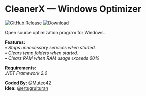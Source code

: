 # CleanerX — Windows Optimizer

[![GitHub Release](https://img.shields.io/github/release/obirninja-lab/CleanerX.svg)](https://github.com/obirninja-lab/CleanerX/releases/latest) [![Download](https://img.shields.io/github/downloads/obirninja-lab/CleanerX/total.svg)](https://github.com/obirninja-lab/CleanerX/releases/latest)

Open source optimization program for Windows.

**Features:**<br />
**•** *Stops unnecessary services when started.*<br />
**•** *Clears temp folders when started.*<br />
**•** *Clears RAM when RAM usage exceeds 60%*<br />

**Requirements:**<br />
*.NET Framework 2.0*

**Coded By:** [@Muteo42](https://github.com/Muteo42)<br />
**Idea:** [@ertugrulturan](https://github.com/ertugrulturan)
